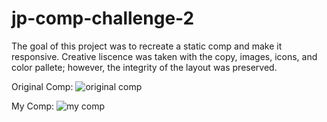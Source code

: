 # jp-comp-challenge-2
The goal of this project was to recreate a static comp and make it responsive.  Creative liscence was taken with the copy, images, icons, and color pallete; however, the integrity of the layout was preserved.

Original Comp:
![original comp](https://github.com/jennPeavler/jp-comp-challenge-2/blob/master/static-comp-challenge-2.jpg)

My Comp:
![my comp](https://github.com/jennPeavler/jp-comp-challenge-2/blob/master/my-comp.png)
